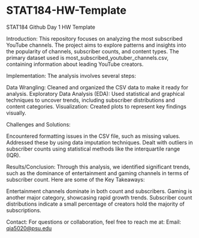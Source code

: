 # STAT184-HW-Template
 STAT184 Github Day 1 HW Template

Introduction:
This repository focuses on analyzing the most subscribed YouTube channels. The project aims to explore patterns and insights into the popularity of channels, subscriber counts, and content types. The primary dataset used is most_subscribed_youtuber_channels.csv, containing information about leading YouTube creators.

Implementation:
The analysis involves several steps:

Data Wrangling: Cleaned and organized the CSV data to make it ready for analysis.
Exploratory Data Analysis (EDA): Used statistical and graphical techniques to uncover trends, including subscriber distributions and content categories.
Visualization: Created plots to represent key findings visually.

Challenges and Solutions:

Encountered formatting issues in the CSV file, such as missing values. Addressed these by using data imputation techniques.
Dealt with outliers in subscriber counts using statistical methods like the interquartile range (IQR).

Results/Conclusion:
Through this analysis, we identified significant trends, such as the dominance of entertainment and gaming channels in terms of subscriber count. Here are some of the Key Takeaways:

Entertainment channels dominate in both count and subscribers.
Gaming is another major category, showcasing rapid growth trends.
Subscriber count distributions indicate a small percentage of creators hold the majority of subscriptions.

Contact:
For questions or collaboration, feel free to reach me at: 
Email: qia5020@psu.edu

